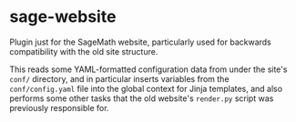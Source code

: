 # sage-website

Plugin just for the SageMath website, particularly used for backwards
compatibility with the old site structure.

This reads some YAML-formatted configuration data from under the site's
`conf/` directory, and in particular inserts variables from the
`conf/config.yaml` file into the global context for Jinja templates, and
also performs some other tasks that the old website's `render.py` script
was previously responsible for.
